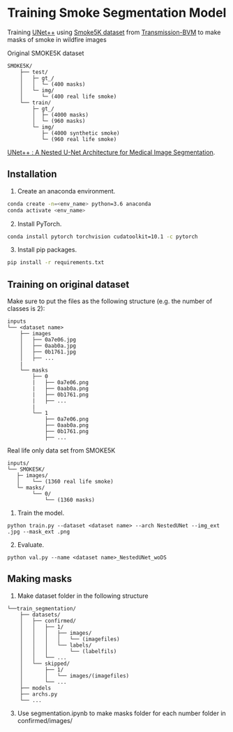 # Training Smoke Segmentation Model

Training [UNet++](https://arxiv.org/pdf/1807.10165.pdf) using [Smoke5K dataset](https://drive.google.com/file/d/11TM8hsh9R6ZTvLAUzfD6eD051MbOufCi/view?usp=sharing) from [Transmission-BVM](https://github.com/redlessme/Transmission-BVM) to make masks of smoke in wildfire images


Original SMOKE5K dataset
```
SMOKE5K/
    ├── test/
    │   ├─ gt_/
    │   │  └─ (400 masks)
    │   └─ img/
    │      └─ (400 real life smoke)
    └── train/
        ├─ gt_/
        │  ├─ (4000 masks)
        │  └─ (960 masks)
        └─ img/
           ├─ (4000 synthetic smoke)
           └─ (960 real life smoke)

```

[UNet++ : A Nested U-Net Architecture for Medical Image Segmentation](https://arxiv.org/pdf/1807.10165.pdf).

## Installation
1. Create an anaconda environment.
```sh
conda create -n=<env_name> python=3.6 anaconda
conda activate <env_name>
```
2. Install PyTorch.
```sh
conda install pytorch torchvision cudatoolkit=10.1 -c pytorch
```
3. Install pip packages.
```sh
pip install -r requirements.txt
```
## Training on original dataset
Make sure to put the files as the following structure (e.g. the number of classes is 2):
```
inputs
└── <dataset name>
    ├── images
    │   ├── 0a7e06.jpg
    │   ├── 0aab0a.jpg
    │   ├── 0b1761.jpg
    │   ├── ...
    |
    └── masks
        ├── 0
        |   ├── 0a7e06.png
        |   ├── 0aab0a.png
        |   ├── 0b1761.png
        |   ├── ...
        |
        └── 1
            ├── 0a7e06.png
            ├── 0aab0a.png
            ├── 0b1761.png
            ├── ...
```

Real life only data set from SMOKE5K
```
inputs/
└── SMOKE5K/
   ├─ images/
   │    └── (1360 real life smoke)
   └─ masks/
        └── 0/
            └── (1360 masks)
```

1. Train the model.
```
python train.py --dataset <dataset name> --arch NestedUNet --img_ext .jpg --mask_ext .png
```
2. Evaluate.
```
python val.py --name <dataset name>_NestedUNet_woDS
```
## Making masks 
1. Make dataset folder in the following structure
```
└──train_segmentation/
    ├── datasets/
    │   ├── confirmed/
    │   │   ├── 1/
    │   │   │   ├── images/
    │   │   │   │   └── (imagefiles)
    │   │   │   └── labels/
    │   │   │       └── (labelfils)
    │   │   └── ...
    │   └── skipped/
    │       ├── 1/
    │       │   └── images/(imagefiles)
    │       └── ...
    ├── models
    ├── archs.py
    └── ...
```

3. Use segmentation.ipynb to make masks folder for each number folder in confirmed/images/
